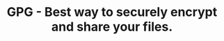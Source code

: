 ---
layout: post
title:  "GPG - Best way to securely encrypt and share your files. "
date:   
categories: gpg, encryption 
---